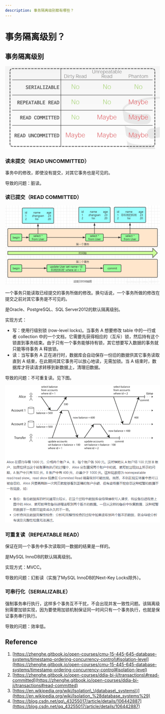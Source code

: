 ```yaml
---
description: 事务隔离级别都有哪些？
---
```


# 事务隔离级别？

## 事务隔离级别

![](../../.gitbook/assets/image%20%2828%29.png)

### 读未提交（READ UNCOMMITTED）

事务中的修改，即使没有提交，对其它事务也是可见的。

导致的问题：脏读。

### 读已提交（READ COMMITTED）

![](../../.gitbook/assets/image%20%2829%29.png)

一个事务只能读取已经提交的事务所做的修改。换句话说，一个事务所做的修改在提交之前对其它事务是不可见的。

是Oracle、PostgreSQL、SQL Server2012的默认隔离级别。

实现方式：

* 写：使用行级别锁 \(row-level locks\)。当事务 A 想要修改 table 中的一行或者 collection 中的一个文档，它需要先获得相应的（互斥）锁，然后持有这个锁直到事务结束。由于只有一个事务能够持有锁，其它想要写入数据的事务就只能等待事务 A 释放锁。
* 读：当写事务 A 正在进行时，数据库会自动保存一份旧的数据供其它事务读取直到 A 结束，在此期间其它事务可以放心地读，无需加锁。当 A 结束时，数据库才将读请求转移到新数据上，清理旧数据。

导致的问题：不可重复读。见下图。

![&#x4E0D;&#x53EF;&#x91CD;&#x590D;&#x8BFB;&#x5E26;&#x6765;&#x7684;&#x95EE;&#x9898;](../../.gitbook/assets/image%20%2832%29.png)

### 可重复读（REPEATABLE READ）

保证在同一个事务中多次读取同一数据的结果是一样的。

是MySQL InnoDB的默认隔离级别。

实现方式：MVCC。

导致的问题：幻影读（实施了MySQL InnoDB的Next-Key Locks除外）。

### 可串行化（SERIALIZABLE）

强制事务串行执行，这样多个事务互不干扰，不会出现并发一致性问题。该隔离级别需要加锁实现，因为要使用加锁机制保证同一时间只有一个事务执行，也就是保证事务串行执行。

导致的问题：效率低。

## Reference

1. [https://zhenghe.gitbook.io/open-courses/cmu-15-445-645-database-systems/timestamp-ordering-concurrency-control\#isolation-level](https://zhenghe.gitbook.io/open-courses/cmu-15-445-645-database-systems/timestamp-ordering-concurrency-control#isolation-level)
2. [https://zhenghe.gitbook.io/open-courses/ddia-bi-ji/transactions\#read-committed](https://zhenghe.gitbook.io/open-courses/ddia-bi-ji/transactions#read-committed)
3. [https://en.wikipedia.org/wiki/Isolation\_\(database\_systems\)](https://en.wikipedia.org/wiki/Isolation_%28database_systems%29)
4. [https://blog.csdn.net/qq\_43255017/article/details/106442887](https://blog.csdn.net/qq_43255017/article/details/106442887)

